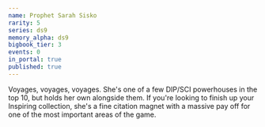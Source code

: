 ```yaml
---
name: Prophet Sarah Sisko
rarity: 5
series: ds9
memory_alpha: ds9
bigbook_tier: 3
events: 0
in_portal: true
published: true
---
```


Voyages, voyages, voyages. She's one of a few DIP/SCI powerhouses in the top 10, but holds her own alongside them. If you're looking to finish up your Inspiring collection, she's a fine citation magnet with a massive pay off for one of the most important areas of the game.
